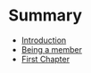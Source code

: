 # Summary

* [Introduction](README.md)
* [Being a member](being_a_member.md)
* [First Chapter](chapter1.md)

